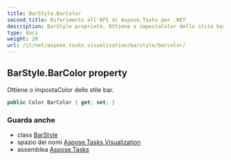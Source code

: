 ```yaml
---
title: BarStyle.BarColor
second_title: Riferimento all'API di Aspose.Tasks per .NET
description: BarStyle proprietà. Ottiene o impostaColor dello stile bar.
type: docs
weight: 20
url: /it/net/aspose.tasks.visualization/barstyle/barcolor/
---
```

## BarStyle.BarColor property

Ottiene o impostaColor dello stile bar.

```csharp
public Color BarColor { get; set; }
```

### Guarda anche

* class [BarStyle](../)
* spazio dei nomi [Aspose.Tasks.Visualization](../../barstyle/)
* assemblea [Aspose.Tasks](../../../)


